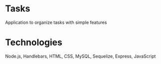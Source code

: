 # Tasks
Application to organize tasks with simple features

# Technologies

Node.js, Handlebars, HTML, CSS, MySQL, Sequelize, Express, JavaScript
